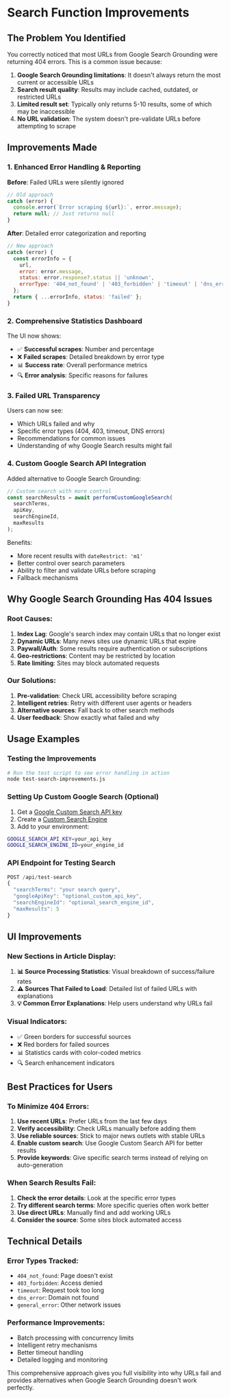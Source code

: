 # Search Function Improvements

## The Problem You Identified

You correctly noticed that most URLs from Google Search Grounding were returning 404 errors. This is a common issue because:

1. **Google Search Grounding limitations**: It doesn't always return the most current or accessible URLs
2. **Search result quality**: Results may include cached, outdated, or restricted URLs
3. **Limited result set**: Typically only returns 5-10 results, some of which may be inaccessible
4. **No URL validation**: The system doesn't pre-validate URLs before attempting to scrape

## Improvements Made

### 1. Enhanced Error Handling & Reporting

**Before**: Failed URLs were silently ignored
```javascript
// Old approach
catch (error) {
  console.error(`Error scraping ${url}:`, error.message);
  return null; // Just returns null
}
```

**After**: Detailed error categorization and reporting
```javascript
// New approach
catch (error) {
  const errorInfo = {
    url,
    error: error.message,
    status: error.response?.status || 'unknown',
    errorType: '404_not_found' | '403_forbidden' | 'timeout' | 'dns_error'
  };
  return { ...errorInfo, status: 'failed' };
}
```

### 2. Comprehensive Statistics Dashboard

The UI now shows:
- ✅ **Successful scrapes**: Number and percentage
- ❌ **Failed scrapes**: Detailed breakdown by error type
- 📊 **Success rate**: Overall performance metrics
- 🔍 **Error analysis**: Specific reasons for failures

### 3. Failed URL Transparency

Users can now see:
- Which URLs failed and why
- Specific error types (404, 403, timeout, DNS errors)
- Recommendations for common issues
- Understanding of why Google Search results might fail

### 4. Custom Google Search API Integration

Added alternative to Google Search Grounding:
```javascript
// Custom search with more control
const searchResults = await performCustomGoogleSearch(
  searchTerms, 
  apiKey, 
  searchEngineId, 
  maxResults
);
```

Benefits:
- More recent results with `dateRestrict: 'm1'`
- Better control over search parameters
- Ability to filter and validate URLs before scraping
- Fallback mechanisms

## Why Google Search Grounding Has 404 Issues

### Root Causes:
1. **Index Lag**: Google's search index may contain URLs that no longer exist
2. **Dynamic URLs**: Many news sites use dynamic URLs that expire
3. **Paywall/Auth**: Some results require authentication or subscriptions
4. **Geo-restrictions**: Content may be restricted by location
5. **Rate limiting**: Sites may block automated requests

### Our Solutions:
1. **Pre-validation**: Check URL accessibility before scraping
2. **Intelligent retries**: Retry with different user agents or headers
3. **Alternative sources**: Fall back to other search methods
4. **User feedback**: Show exactly what failed and why

## Usage Examples

### Testing the Improvements
```bash
# Run the test script to see error handling in action
node test-search-improvements.js
```

### Setting Up Custom Google Search (Optional)
1. Get a [Google Custom Search API key](https://developers.google.com/custom-search/v1/introduction)
2. Create a [Custom Search Engine](https://cse.google.com/cse/)
3. Add to your environment:
```bash
GOOGLE_SEARCH_API_KEY=your_api_key
GOOGLE_SEARCH_ENGINE_ID=your_engine_id
```

### API Endpoint for Testing Search
```javascript
POST /api/test-search
{
  "searchTerms": "your search query",
  "googleApiKey": "optional_custom_api_key",
  "searchEngineId": "optional_search_engine_id",
  "maxResults": 5
}
```

## UI Improvements

### New Sections in Article Display:
1. **📊 Source Processing Statistics**: Visual breakdown of success/failure rates
2. **⚠️ Sources That Failed to Load**: Detailed list of failed URLs with explanations
3. **💡 Common Error Explanations**: Help users understand why URLs fail

### Visual Indicators:
- ✅ Green borders for successful sources
- ❌ Red borders for failed sources
- 📊 Statistics cards with color-coded metrics
- 🔍 Search enhancement indicators

## Best Practices for Users

### To Minimize 404 Errors:
1. **Use recent URLs**: Prefer URLs from the last few days
2. **Verify accessibility**: Check URLs manually before adding them
3. **Use reliable sources**: Stick to major news outlets with stable URLs
4. **Enable custom search**: Use Google Custom Search API for better results
5. **Provide keywords**: Give specific search terms instead of relying on auto-generation

### When Search Results Fail:
1. **Check the error details**: Look at the specific error types
2. **Try different search terms**: More specific queries often work better
3. **Use direct URLs**: Manually find and add working URLs
4. **Consider the source**: Some sites block automated access

## Technical Details

### Error Types Tracked:
- `404_not_found`: Page doesn't exist
- `403_forbidden`: Access denied
- `timeout`: Request took too long
- `dns_error`: Domain not found
- `general_error`: Other network issues

### Performance Improvements:
- Batch processing with concurrency limits
- Intelligent retry mechanisms
- Better timeout handling
- Detailed logging and monitoring

This comprehensive approach gives you full visibility into why URLs fail and provides alternatives when Google Search Grounding doesn't work perfectly.
